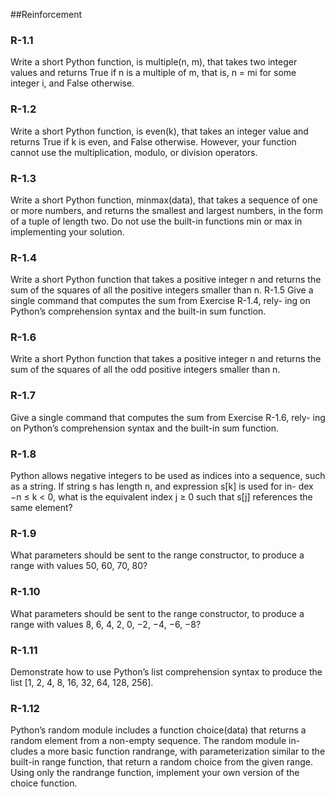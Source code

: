 ##Reinforcement 
### R-1.1 
Write a short Python function, is multiple(n, m), that takes two integer
values and returns True if n is a multiple of m, that is, n = mi for some
integer i, and False otherwise.
### R-1.2 
Write a short Python function, is even(k), that takes an integer value and
returns True if k is even, and False otherwise. However, your function
cannot use the multiplication, modulo, or division operators.
### R-1.3 
Write a short Python function, minmax(data), that takes a sequence of
one or more numbers, and returns the smallest and largest numbers, in the
form of a tuple of length two. Do not use the built-in functions min or
max in implementing your solution.
### R-1.4 
Write a short Python function that takes a positive integer n and returns
the sum of the squares of all the positive integers smaller than n.
R-1.5 Give a single command that computes the sum from Exercise R-1.4, rely-
ing on Python’s comprehension syntax and the built-in sum function.
### R-1.6 
Write a short Python function that takes a positive integer n and returns
the sum of the squares of all the odd positive integers smaller than n.
### R-1.7 
Give a single command that computes the sum from Exercise R-1.6, rely-
ing on Python’s comprehension syntax and the built-in sum function.
### R-1.8 
Python allows negative integers to be used as indices into a sequence,
such as a string. If string s has length n, and expression s[k] is used for in-
dex −n ≤ k < 0, what is the equivalent index j ≥ 0 such that s[j] references
the same element?
### R-1.9 
What parameters should be sent to the range constructor, to produce a
range with values 50, 60, 70, 80?
### R-1.10 
What parameters should be sent to the range constructor, to produce a
range with values 8, 6, 4, 2, 0, −2, −4, −6, −8?
### R-1.11 
Demonstrate how to use Python’s list comprehension syntax to produce
the list [1, 2, 4, 8, 16, 32, 64, 128, 256].
### R-1.12 
Python’s random module includes a function choice(data) that returns a
random element from a non-empty sequence. The random module in-
cludes a more basic function randrange, with parameterization similar to
the built-in range function, that return a random choice from the given
range. Using only the randrange function, implement your own version
of the choice function.